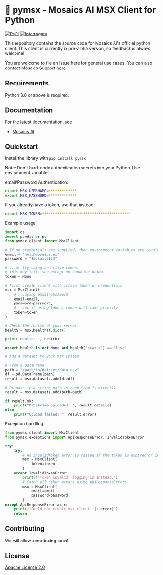 # 🧰  pymsx - Mosaics AI MSX Client for Python

[![PyPI](https://img.shields.io/pypi/v/pymsx?style=flat-square)](https://pypi.org/project/pymsx/)
[![Interrogate](assets/interrogate_badge.svg)](https://github.com/Mosaics-AI/pymsx)

This repository contains the source code for Mosaics AI's official python client. This client is currently in pre-alpha version, so feedback is always welcome!

You are welcome to file an issue here for general use cases. You can also contact Mosaics Support [here](help.mosaics.ai).

## Requirements

Python 3.8 or above is required.

## Documentation

For the latest documentation, see

- [Mosaics AI](https://www.mosaics.ai)

## Quickstart

Install the library with `pip install pymsx`

Note: Don't hard-code authentication secrets into your Python. Use environment variables

email/Password Authentication:

```bash
export MSX_USERNAME=*************
export MSX_PASSWORD=*************
```

If you already have a token, use that instead:

```bash
export MSX_TOKEN=*****************************************
```

Example usage:
```python
import os
import pandas as pd
from pymsx.client import MsxClient

# If no credentials are supplied, then environment variables are required.
email = "help@mosaics.ai"
password = "$mosaics123"

# ...or try using an active token.
# This may fail, see exception handling below.
token = None

# First create client with active token or credentials
msx = MsxClient(
    # ...using email/password
    email=email,
    password=password,
    # ...or if using token, token will take priority
    token=token
)

# Check the health of your server
health = msx.health().dict()

print("Health: ", health)

assert health is not None and health['status'] == 'live'

# Add a dataset to your msx system

# From a DataFrame
path = "/path/to/dataset/data.csv"
df = pd.DataFrame(path)
result = msx.datasets.add(df=df)

# Or pass in a string path to read from fs directly
result = msx.datasets.add(path=path)

if result.ok:
    print("DataFrame uploaded: ", result.details)
else
    print("Upload failed: ", result.error)
```

Exception handling:
```python
from pymsx.client import MsxClient
from pymsx.exceptions import ApiResponseError, InvalidTokenError

try:
    try:
        # An InvalidToken error is raised if the token is expired or incorrect
        msx = MsxClient(
            token=token
        )
    except InvalidTokenError:
        print(f"Token invalid, logging in instead.")
        # Catch all other errors using ApiResponseErrors
        msx = MsxClient(
            email=email,
            password=password
        )
except ApiResponseError as e:
    print(f"Could not create msx client: {e.error}")
    return
```

## Contributing

We will allow contributing soon!

## License

[Apache License 2.0](LICENSE)
